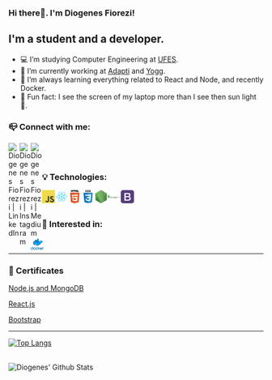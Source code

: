 ### Hi there👋. I'm Diogenes Fiorezi!

## I'm a student and a developer.
- :computer: I’m studying Computer Engineering at [UFES](http://www.ufes.br/).
- 🔭 I’m currently working at [Adapti](https://www.adapti.info/) and [Yogg](https://www.yogg.com.br/).
- 📡️ I’m always learning everything related to React and Node, and recently Docker.
- 🤣 Fun fact: I see the screen of my laptop more than I see then sun light :bat:.

### 📪️ Connect with me:

[<img align="left" alt="Diogenes Fiorezi | LinkedIn" width="22px" src="https://cdn.jsdelivr.net/npm/simple-icons@v3/icons/linkedin.svg" />](https://www.linkedin.com/in/diogenes-fiorezi/)
[<img align="left" alt="Diogenes Fiorezi | Instagram" width="22px" src="https://cdn.jsdelivr.net/npm/simple-icons@v3/icons/instagram.svg" />](https://www.instagram.com/diiogeneesf/)
[<img align="left" alt="Diogenes Fiorezi | Medium" width="22px" src="https://cdn.jsdelivr.net/npm/simple-icons@v3/icons/facebook.svg" />](https://www.facebook.com/diogenesFi/)

<br />
<br />

### 💡️ Technologies:

  <img align="left" alt="JavaScript" width="26px" src="https://raw.githubusercontent.com/github/explore/80688e429a7d4ef2fca1e82350fe8e3517d3494d/topics/javascript/javascript.png" />
  <img align="left" alt="React" width="26px" src="https://raw.githubusercontent.com/github/explore/80688e429a7d4ef2fca1e82350fe8e3517d3494d/topics/react/react.png" />
  <img align="left" alt="HTML5" width="26px" src="https://raw.githubusercontent.com/github/explore/80688e429a7d4ef2fca1e82350fe8e3517d3494d/topics/html/html.png" />
  <img align="left" alt="CSS3" width="26px" src="https://raw.githubusercontent.com/github/explore/80688e429a7d4ef2fca1e82350fe8e3517d3494d/topics/css/css.png" />
  <img align="left" alt="Node.js" width="26px" src="https://raw.githubusercontent.com/github/explore/80688e429a7d4ef2fca1e82350fe8e3517d3494d/topics/nodejs/nodejs.png" />
  <img align="left" alt="Node.js" width="26px" src="https://raw.githubusercontent.com/github/explore/80688e429a7d4ef2fca1e82350fe8e3517d3494d/topics/mongodb/mongodb.png" />
  <img align="left" alt="Node.js" width="26px" src="https://raw.githubusercontent.com/github/explore/80688e429a7d4ef2fca1e82350fe8e3517d3494d/topics/bootstrap/bootstrap.png" />

<br />
<br />


### 📕 Interested in:

<img align="left" alt="Node.js" width="26px" src="https://raw.githubusercontent.com/github/explore/80688e429a7d4ef2fca1e82350fe8e3517d3494d/topics/docker/docker.png" />

<br />

---
### 📜️ Certificates
[Node.js and MongoDB](https://www.coursera.org/account/accomplishments/certificate/4JWQGV7FRJLH)

[React.js](https://www.coursera.org/account/accomplishments/certificate/RLBMSXYVMHZZ)

[Bootstrap](https://www.coursera.org/account/accomplishments/certificate/CZPD3RZXS7BN)

---

[![Top Langs](https://github-readme-stats.vercel.app/api/top-langs/?username=DiogenesF&layout=compact&hide=java)](https://github.com/DiogenesF/github-readme-stats)

<br />

<img align="left" alt="Diogenes' Github Stats" src="https://github-readme-stats.codestackr.vercel.app/api?username=DiogenesF&show_icons=true&hide_border=true" />
